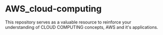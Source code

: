 # AWS_cloud-computing
This repository serves as a valuable resource to reinforce your understanding of CLOUD COMPUTING concepts, AWS  and it's applications.
